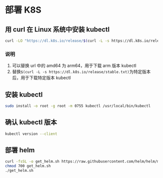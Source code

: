 # 部署 K8S

## 用 curl 在 Linux 系统中安装 kubectl

```bash
curl -LO "https://dl.k8s.io/release/$(curl -L -s https://dl.k8s.io/release/stable.txt)/bin/linux/amd64/kubectl"
```

### 说明

1. 可以替换 url 中的 amd64 为 arm64，用于下载 arm 版本 kubectl
2. 替换`$(curl -L -s https://dl.k8s.io/release/stable.txt)`为特定版本后，用于下载特定版本 kubectl

## 安装 kubectl

```bash
sudo install -o root -g root -m 0755 kubectl /usr/local/bin/kubectl
```

## 确认 kubectl 版本

```bash
kubectl version --client
```

## 部署 helm

```bash
curl -fsSL -o get_helm.sh https://raw.githubusercontent.com/helm/helm/main/scripts/get-helm-3
chmod 700 get_helm.sh
./get_helm.sh
```
